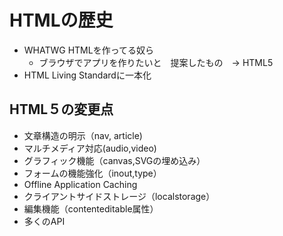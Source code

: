 # HTMLの歴史
- WHATWG HTMLを作ってる奴ら
  - ブラウザでアプリを作りたいと　提案したもの　→ HTML5
- HTML Living Standardに一本化

## HTML５の変更点
- 文章構造の明示（nav, article)
- マルチメディア対応(audio,video)
- グラフィック機能（canvas,SVGの埋め込み）
- フォームの機能強化（inout,type）
- Offline Application Caching
- クライアントサイドストレージ（localstorage）
- 編集機能（contenteditable属性）
- 多くのAPI
